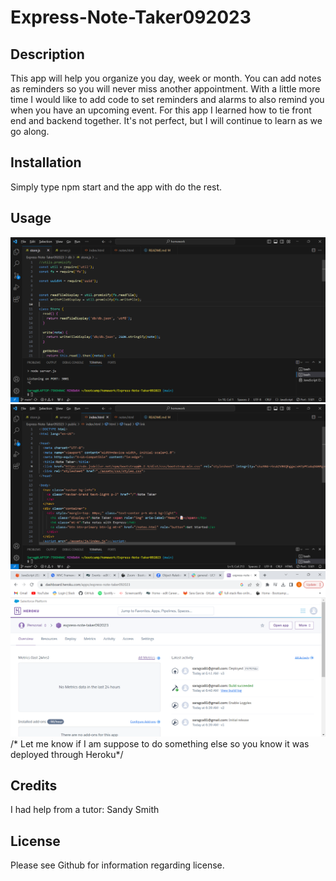 # Express-Note-Taker092023

## Description
This app will help you organize you day, week or month.  You can add notes as reminders so you will never miss another appointment. With a little more time I would like to add code to set reminders and alarms to also remind you when you have an upcoming event. For this app I learned how to tie front end and backend together. It's not perfect, but I will continue to learn as we go along.


## Installation
Simply type npm start and the app with do the rest.

## Usage
![Alt text](image.png)
![cd](image-1.png)
![Alt text](image-2.png) /* Let me know if I am suppose to do something else so you know it was deployed through Heroku*/

## Credits
I had help from a tutor: Sandy Smith

## License
Please see Github for information regarding license.